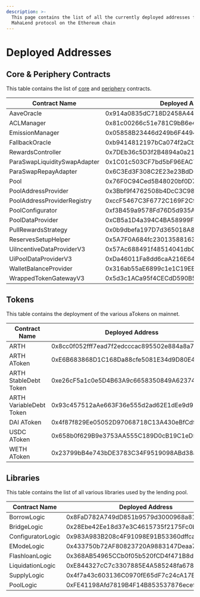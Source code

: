 ```yaml
---
description: >-
  This page contains the list of all the currently deployed addresses for the
  MahaLend protocol on the Ethereum chain
---
```


# Deployed Addresses

## Core & Periphery Contracts

This table contains the list of [core](https://github.com/mahalend/contracts-core) and [periphery](https://github.com/mahalend/contracts-periphery) contracts.

| Contract Name                | Deployed Address                           |
| ---------------------------- | ------------------------------------------ |
| AaveOracle                   | 0x914a0835dC718D2458A447711DF18E32498B1BC9 |
| ACLManager                   | 0x81c00266c51e781C9bB6e4a7Dd992D89223afb3b |
| EmissionManager              | 0x05858B23446d249b6F44944869327fb1c76565e1 |
| FallbackOracle               | 0xb9414812197bCa074f2aCb53bF782d3713373475 |
| RewardsController            | 0x7DEb36c5D3f2B4894a0a21De8D13D5d3a0981fE2 |
| ParaSwapLiquiditySwapAdapter | 0x1C01c503CF7bd5bF96EAC7b4004f1C4ccc259171 |
| ParaSwapRepayAdapter         | 0x6C3Ed3F308C2E23e23BdD028d233aA9640E2975b |
| Pool                         | 0x76F0C94Ced5B48020bf0D7f3D0CEabC877744cB5 |
| PoolAddressProvider          | 0x3Bbf9f4762508b4DcC3C98B59030D33277949276 |
| PoolAddressProviderRegistry  | 0xccF5467C3F6772C169F2C9e30aE263D13d2cfeb0 |
| PoolConfigurator             | 0xf3B459a9578Fd76D5d935A9420eeD18EbfbaF8d1 |
| PoolDataProvider             | 0xCB5a1D4a394C4BA58999FbD7629d64465DdA70BC |
| PullRewardsStrategy          | 0x0b9dbefa197D7d365018A8FEbD2d88441e023408 |
| ReservesSetupHelper          | 0x5A7F0A684fc230135881632F877E886322582AcA |
| UiIncentiveDataProviderV3    | 0x57Ac688491f48514041dbC50B972E200a7b48Cac |
| UiPoolDataProviderV3         | 0xDa46011Fa8dd6caA216E64F1008Ad62a1eB94aC7 |
| WalletBalanceProvider        | 0x316ab55aE6899c1e1C19EB0F8548F33B12e7a918 |
| WrappedTokenGatewayV3        | 0x5d3c1ACa95f4CECdD590B5F9C9920248C758D34a |

## Tokens

This table contains the deployment of the various aTokens on mainnet.

| Contract Name           | Deployed Address                           |
| ----------------------- | ------------------------------------------ |
| ARTH                    | 0x8cc0f052fff7ead7f2edcccac895502e884a8a71 |
| ARTH AToken             | 0xE6B683868D1C168Da88cfe5081E34d9D80E4D1a6 |
| ARTH StableDebt Token   | 0xe26cF5a1c0e5D4B63A9c6658350849A62374d22b |
| ARTH VariableDebt Token | 0x93c457512aAe663F36e555d2ad62E1dEe9d91836 |
| DAI AToken              | 0x4f87f829Ee05052D97068718C13A430eBfCd96ee |
| USDC AToken             | 0x658b0f629B9e3753AA555C189D0cB19C1eD59632 |
| WETH AToken             | 0x23799bB4e743bDE3783C34F9519098ABd38aB9Bc |

## Libraries

This table contains the list of all various libraries used by the lending pool.

| Contract Name     | Deployed Address                           |
| ----------------- | ------------------------------------------ |
| BorrowLogic       | 0x8FaD782A749dD851b9579d3000968a81f44d6496 |
| BridgeLogic       | 0x28Ebe42Ee18d37e3C4615735f2175Fc0b3c59332 |
| ConfiguratorLogic | 0x983A983B208c4F91098E91B53360dffca7Cf0074 |
| EModeLogic        | 0x433750b72AF80823720A9883147Deaa7894fB8D5 |
| FlashloanLogic    | 0x368AB54965CCb0f05b520fCD4f471B8dD0b44d21 |
| LiquidationLogic  | 0xE844327cC7c3307885E4A585248fa6786Eb76AFa |
| SupplyLogic       | 0x4f7a43c603136C0970fE65dF7c24cA17EF3Ffe2E |
| PoolLogic         | 0xFE41198Afd7819B4F14B853537876ece9DE6CE56 |
